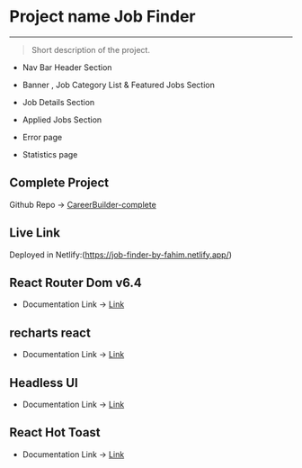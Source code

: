 # Project name Job Finder

---

> Short description of the project.

- Nav Bar Header Section

* Banner , Job Category List & Featured Jobs Section

- Job Details Section

* Applied Jobs Section

* Error page

- Statistics page

## Complete Project

Github Repo -> [CareerBuilder-complete](https://github.com/Porgramming-Hero-web-course/b7a9-career-hub-fahimshariar28.git)

## Live Link

Deployed in Netlify:(https://job-finder-by-fahim.netlify.app/)

## React Router Dom v6.4

- Documentation Link -> [Link](https://reactrouter.com/en/main/start/overview)

## recharts react

- Documentation Link -> [Link](https://recharts.org/en-US)

## Headless UI

- Documentation Link -> [Link](https://headlessui.com/)

## React Hot Toast

- Documentation Link -> [Link](https://react-hot-toast.com/docs)

